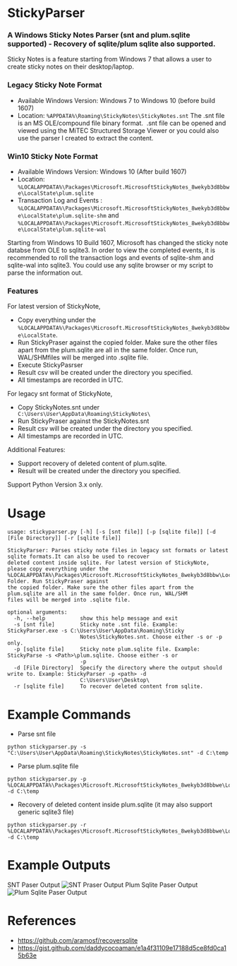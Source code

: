 # StickyParser 
### A Windows Sticky Notes Parser (snt and plum.sqlite supported)  - Recovery of sqlite/plum sqlite also supported.

Sticky Notes is a feature starting from Windows 7 that allows a user to create sticky notes on their desktop/laptop. 
### Legacy Sticky Note Format 
* Available Windows Version: Windows 7 to Windows 10 (before build 1607) 
* Location: ```%APPDATA%\Roaming\StickyNotes\StickyNotes.snt```
The .snt file is an MS OLE/compound file binary format. 
.snt file can be opened and viewed using the MiTEC Structured Storage Viewer or you could also use the parser I created to extract the content. 

### Win10 Sticky Note Format 
* Available Windows Version: Windows 10 (After build 1607) 
* Location: ```%LOCALAPPDATA%\Packages\Microsoft.MicrosoftStickyNotes_8wekyb3d8bbwe\LocalState\plum.sqlite```
* Transaction Log and Events : ```%LOCALAPPDATA%\Packages\Microsoft.MicrosoftStickyNotes_8wekyb3d8bbwe\LocalState\plum.sqlite-shm``` and
```%LOCALAPPDATA%\Packages\Microsoft.MicrosoftStickyNotes_8wekyb3d8bbwe\LocalState\plum.sqlite-wal```

Starting from Windows 10 Build 1607, Microsoft has changed the sticky note databse from OLE to sqlite3. In order to view the completed events, it is recommended to roll the transaction logs and events of sqlite-shm and sqlite-wal into sqlite3. You could use any sqlite browser or my script to parse the information out.

### Features
For latest version of StickyNote, 
* Copy  everything under the ```%LOCALAPPDATA%\Packages\Microsoft.MicrosoftStickyNotes_8wekyb3d8bbwe\LocalState```. 
* Run StickyPraser against the copied folder. Make sure the other files apart from the plum.sqlite are all in the same folder. Once run, WAL/SHMfiles will be merged into .sqlite file.
* Execute StickyPasrser
* Result csv will be created under the directory you specified. 
* All timestamps are recorded in UTC.

For legacy snt format of StickyNote, 
* Copy StickyNotes.snt under ``` C:\Users\User\AppData\Roaming\StickyNotes\```
* Run StickyPraser against the StickyNotes.snt
* Result csv will be created under the directory you specified. 
* All timestamps are recorded in UTC.

Additional Features: 
* Support recovery of deleted content of plum.sqlite. 
* Result will be created under the directory you specified. 

Support Python Version 3.x only. 
# Usage 
```
usage: stickyparser.py [-h] [-s [snt file]] [-p [sqlite file]] [-d [File Directory]] [-r [sqlite file]]

StickyParser: Parses sticky note files in legacy snt formats or latest sqlite formats.It can also be used to recover
deleted content inside sqlite. For latest version of StickyNote, please copy everything under the
%LOCALAPPDATA%\Packages\Microsoft.MicrosoftStickyNotes_8wekyb3d8bbw\LocalState Folder. Run StickyPraser against
the copied folder. Make sure the other files apart from the plum.sqlite are all in the same folder. Once run, WAL/SHM
files will be merged into .sqlite file.

optional arguments:
  -h, --help           show this help message and exit
  -s [snt file]        Sticky note .snt file. Example: StickyParser.exe -s C:\Users\User\AppData\Roaming\Sticky
                       Notes\StickyNotes.snt. Choose either -s or -p only.
  -p [sqlite file]     Sticky note plum.sqlite file. Example: StickyParse -s <Path>\plum.sqlite. Choose either -s or
                       -p
  -d [File Directory]  Specify the directory where the output should write to. Example: StickyParser -p <path> -d
                       C:\Users\User\Desktop\
  -r [sqlite file]     To recover deleted content from sqlite.
 ```
 
# Example Commands 
* Parse snt file 
```
python stickyparser.py -s "C:\Users\User\AppData\Roaming\StickyNotes\StickyNotes.snt" -d C:\temp 
```
* Parse plum.sqlite file 
```
python stickyparser.py -p %LOCALAPPDATA%\Packages\Microsoft.MicrosoftStickyNotes_8wekyb3d8bbwe\LocalState\plum.sqlite -d C:\temp
```
* Recovery of deleted content inside plum.sqlite (it may also support generic sqlite3 file) 
```
python stickyparser.py -r %LOCALAPPDATA%\Packages\Microsoft.MicrosoftStickyNotes_8wekyb3d8bbwe\LocalState\plum.sqlite -d C:\temp
```
# Example Outputs 
SNT Paser Output 
![SNT Praser Output](https://github.com/dingtoffee/StickyParser/blob/master/legacy_snt_output.JPG)
Plum Sqlite Paser Output 
![Plum Sqlite Paser Output](https://github.com/dingtoffee/StickyParser/blob/master/plum_output.JPG)

# References 
* https://github.com/aramosf/recoversqlite
* https://gist.github.com/daddycocoaman/e1a4f31109e17188d5ce8fd0ca15b63e
